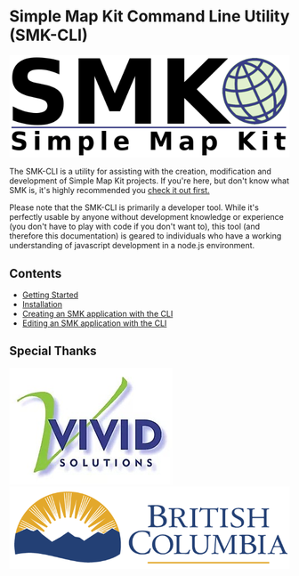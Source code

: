 # Simple Map Kit Command Line Utility (SMK-CLI)

![logo](smk-logo.png)

The SMK-CLI is a utility for assisting with the creation, modification and development of Simple Map Kit projects. If you're here, but don't know what SMK is, it's highly recommended you [check it out first.](https://bcgov.github.io/smk/)

Please note that the SMK-CLI is primarily a developer tool. While it's perfectly usable by anyone without development knowledge or experience (you don't have to play with code if you don't want to), this tool (and therefore this documentation) is geared to individuals who have a working understanding of javascript development in a node.js environment.

## Contents

- [Getting Started](getting-started.md)
- [Installation](installation.md)
- [Creating an SMK application with the CLI](create-an-app.md)
- [Editing an SMK application with the CLI](edit-an-app.md)

## Special Thanks

![Vivid Solutions Inc.](vivid_logo.jpg)
![BC](bc-logo.png)
